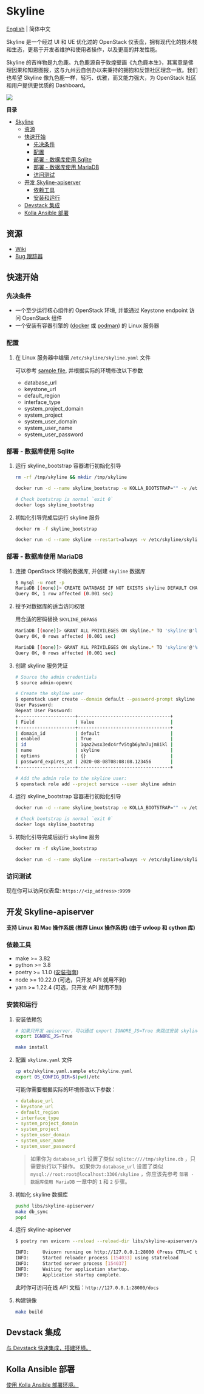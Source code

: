 # Skyline

[English](./README.md) | 简体中文

Skyline 是一个经过 UI 和 UE 优化过的 OpenStack 仪表盘，拥有现代化的技术栈和生态，更易于开发者维护和使用者操作，以及更高的并发性能。

Skyline 的吉祥物是九色鹿。九色鹿源自于敦煌壁画《九色鹿本生》，其寓意是佛理因果和知恩图报，这与九州云自创办以来秉持的拥抱和反馈社区理念一致。我们也希望 Skyline 像九色鹿一样，轻巧、优雅，而又能力强大，为 OpenStack 社区和用户提供更优质的 Dashboard。

![](docs/images/nine-color-deer-64.png)

**目录**

- [Skyline](#skyline)
  - [资源](#资源)
  - [快速开始](#快速开始)
    - [先决条件](#先决条件)
    - [配置](#配置)
    - [部署 - 数据库使用 Sqlite](#部署---数据库使用-sqlite)
    - [部署 - 数据库使用 MariaDB](#部署---数据库使用-mariadb)
    - [访问测试](#访问测试)
  - [开发 Skyline-apiserver](#开发-skyline-apiserver)
    - [依赖工具](#依赖工具)
    - [安装和运行](#安装和运行)
  - [Devstack 集成](#devstack-集成)
  - [Kolla Ansible 部署](#kolla-ansible-部署)

## 资源

- [Wiki](https://wiki.openstack.org/wiki/Skyline)
- [Bug 跟踪器](https://launchpad.net/skyline-apiserver)

## 快速开始

### 先决条件

- 一个至少运行核心组件的 OpenStack 环境, 并能通过 Keystone endpoint 访问 OpenStack 组件
- 一个安装有容器引擎的 ([docker](https://docs.docker.com/engine/install/) 或 [podman](https://podman.io/getting-started/installation)) 的 Linux 服务器

### 配置

1. 在 Linux 服务器中编辑 `/etc/skyline/skyline.yaml` 文件

    可以参考 [sample file](etc/skyline.yaml.sample), 并根据实际的环境修改以下参数

    - database_url
    - keystone_url
    - default_region
    - interface_type
    - system_project_domain
    - system_project
    - system_user_domain
    - system_user_name
    - system_user_password

### 部署 - 数据库使用 Sqlite

1. 运行 skyline_bootstrap 容器进行初始化引导

    ```bash
    rm -rf /tmp/skyline && mkdir /tmp/skyline

    docker run -d --name skyline_bootstrap -e KOLLA_BOOTSTRAP="" -v /etc/skyline/skyline.yaml:/etc/skyline/skyline.yaml -v /tmp/skyline:/tmp --net=host 99cloud/skyline:latest

    # Check bootstrap is normal `exit 0`
    docker logs skyline_bootstrap
    ```

2. 初始化引导完成后运行 skyline 服务

    ```bash
    docker rm -f skyline_bootstrap

    docker run -d --name skyline --restart=always -v /etc/skyline/skyline.yaml:/etc/skyline/skyline.yaml -v /tmp/skyline:/tmp --net=host 99cloud/skyline:latest
    ```

### 部署 - 数据库使用 MariaDB

1. 连接 OpenStack 环境的数据库, 并创建 `skyline` 数据库

    ```bash
    $ mysql -u root -p
    MariaDB [(none)]> CREATE DATABASE IF NOT EXISTS skyline DEFAULT CHARACTER SET utf8 DEFAULT COLLATE utf8_general_ci;
    Query OK, 1 row affected (0.001 sec)
    ```

2. 授予对数据库的适当访问权限

    用合适的密码替换 `SKYLINE_DBPASS`

    ```bash
    MariaDB [(none)]> GRANT ALL PRIVILEGES ON skyline.* TO 'skyline'@'localhost' IDENTIFIED BY 'SKYLINE_DBPASS';
    Query OK, 0 rows affected (0.001 sec)

    MariaDB [(none)]> GRANT ALL PRIVILEGES ON skyline.* TO 'skyline'@'%'  IDENTIFIED BY 'SKYLINE_DBPASS';
    Query OK, 0 rows affected (0.001 sec)
    ```

3. 创建 skyline 服务凭证

    ```bash
    # Source the admin credentials
    $ source admin-openrc

    # Create the skyline user
    $ openstack user create --domain default --password-prompt skyline
    User Password:
    Repeat User Password:
    +---------------------+----------------------------------+
    | Field               | Value                            |
    +---------------------+----------------------------------+
    | domain_id           | default                          |
    | enabled             | True                             |
    | id                  | 1qaz2wsx3edc4rfv5tgb6yhn7ujm8ikl |
    | name                | skyline                          |
    | options             | {}                               |
    | password_expires_at | 2020-08-08T08:08:08.123456       |
    +---------------------+----------------------------------+

    # Add the admin role to the skyline user:
    $ openstack role add --project service --user skyline admin
    ```

4. 运行 skyline_bootstrap 容器进行初始化引导

    ```bash
    docker run -d --name skyline_bootstrap -e KOLLA_BOOTSTRAP="" -v /etc/skyline/skyline.yaml:/etc/skyline/skyline.yaml --net=host 99cloud/skyline:latest

    # Check bootstrap is normal `exit 0`
    docker logs skyline_bootstrap
    ```

5. 初始化引导完成后运行 skyline 服务

    ```bash
    docker rm -f skyline_bootstrap

    docker run -d --name skyline --restart=always -v /etc/skyline/skyline.yaml:/etc/skyline/skyline.yaml --net=host 99cloud/skyline:latest
    ```

### 访问测试

现在你可以访问仪表盘: `https://<ip_address>:9999`

## 开发 Skyline-apiserver

**支持 Linux 和 Mac 操作系统 (推荐 Linux 操作系统) (由于 uvloop 和 cython 库)**

### 依赖工具

- make >= 3.82
- python >= 3.8
- poetry >= 1.1.0 ([安装指南](https://python-poetry.org/docs/#installation))
- node >= 10.22.0 (可选，只开发 API 就用不到)
- yarn >= 1.22.4 (可选，只开发 API 就用不到)

### 安装和运行

1. 安装依赖包

    ```bash
    # 如果只开发 apiserver，可以通过 export IGNORE_JS=True 来跳过安装 skyline-console
    export IGNORE_JS=True

    make install
    ```

2. 配置 `skyline.yaml` 文件

    ```bash
    cp etc/skyline.yaml.sample etc/skyline.yaml
    export OS_CONFIG_DIR=$(pwd)/etc
    ```

    可能你需要根据实际的环境修改以下参数：

    ```yaml
    - database_url
    - keystone_url
    - default_region
    - interface_type
    - system_project_domain
    - system_project
    - system_user_domain
    - system_user_name
    - system_user_password
    ```

    > 如果你为 `database_url` 设置了类似 `sqlite:////tmp/skyline.db` ，只需要执行以下操作。
    > 如果你为 `database_url` 设置了类似 `mysql://root:root@localhost:3306/skyline` ，你应该先参考 `部署 - 数据库使用 MariaDB` 一章中的 `1` 和 `2` 步骤。

3. 初始化 skyline 数据库

    ```bash
    pushd libs/skyline-apiserver/
    make db_sync
    popd
    ```

4. 运行 skyline-apiserver

    ```bash
    $ poetry run uvicorn --reload --reload-dir libs/skyline-apiserver/skyline_apiserver --port 28000 --log-level debug skyline_apiserver.main:app

    INFO:     Uvicorn running on http://127.0.0.1:28000 (Press CTRL+C to quit)
    INFO:     Started reloader process [154033] using statreload
    INFO:     Started server process [154037]
    INFO:     Waiting for application startup.
    INFO:     Application startup complete.
    ```

    此时你可访问在线 API 文档：`http://127.0.0.1:28000/docs`

5. 构建镜像

    ```bash
    make build
    ```

## Devstack 集成

[与 Devstack 快速集成，搭建环境。](./devstack/README.rst)

## Kolla Ansible 部署

[使用 Kolla Ansible 部署环境。](./kolla/README-zh_CN.md)
